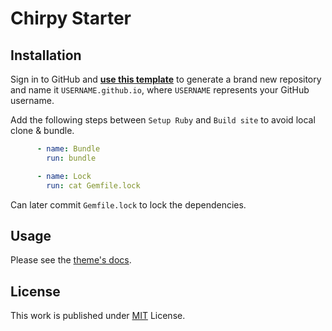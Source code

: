 # Chirpy Starter

## Installation

Sign in to GitHub and [**use this template**][use-template] to generate a brand new repository and name it
`USERNAME.github.io`, where `USERNAME` represents your GitHub username.

Add the following steps between `Setup Ruby` and `Build site` to avoid local clone & bundle.

```yml
      - name: Bundle
        run: bundle

      - name: Lock
        run: cat Gemfile.lock
```

Can later commit `Gemfile.lock` to lock the dependencies.

## Usage

Please see the [theme's docs](https://github.com/cotes2020/jekyll-theme-chirpy#documentation).

## License

This work is published under [MIT][mit] License.

[gem]: https://rubygems.org/gems/jekyll-theme-chirpy
[chirpy]: https://github.com/cotes2020/jekyll-theme-chirpy/
[use-template]: https://github.com/cotes2020/chirpy-starter/generate
[CD]: https://en.wikipedia.org/wiki/Continuous_deployment
[mit]: https://github.com/cotes2020/chirpy-starter/blob/master/LICENSE
